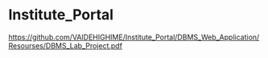 # Institute_Portal
https://github.com/VAIDEHIGHIME/Institute_Portal/DBMS_Web_Application/Resourses/DBMS_Lab_Project.pdf
